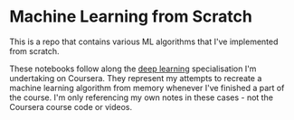 # Machine Learning from Scratch

This is a repo that contains various ML algorithms that I've implemented from scratch.

These notebooks follow along the [deep learning](https://www.coursera.org/specializations/deep-learning) specialisation I'm undertaking on Coursera. They represent my attempts to recreate a machine learning algorithm from memory whenever I've finished a part of the course. I'm only referencing my own notes in these cases - not the Coursera course code or videos.
